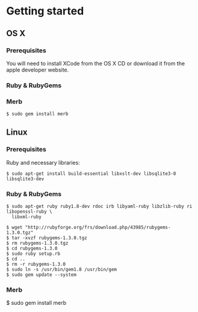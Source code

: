 # Getting started

## OS X

### Prerequisites 
You will need to install XCode from the OS X CD or download it from the apple developer website.

### Ruby & RubyGems

### Merb
    $ sudo gem install merb
## Linux

### Prerequisites 
Ruby and necessary libraries:

    $ sudo apt-get install build-essential libxslt-dev libsqlite3-0 libsqlite3-dev
        
### Ruby & RubyGems

    $ sudo apt-get ruby ruby1.8-dev rdoc irb libyaml-ruby libzlib-ruby ri libopenssl-ruby \ 
      libxml-ruby
    
    $ wget "http://rubyforge.org/frs/download.php/43985/rubygems-1.3.0.tgz"
    $ tar -xvzf rubygems-1.3.0.tgz
    $ rm rubygems-1.3.0.tgz
    $ cd rubygems-1.3.0
    $ sudo ruby setup.rb
    $ cd ..
    $ rm -r rubygems-1.3.0
    $ sudo ln -s /usr/bin/gem1.8 /usr/bin/gem
    $ sudo gem update --system
    
    
### Merb

  $ sudo gem install merb
  